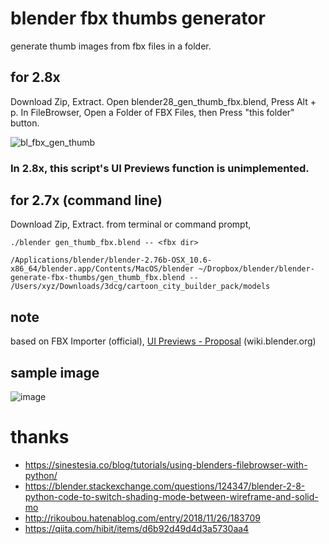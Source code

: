 # blender fbx thumbs generator
generate thumb images from fbx files in a folder.

## for 2.8x

Download Zip, Extract.
Open blender28_gen_thumb_fbx.blend, Press Alt + p.
In FileBrowser, Open a Folder of FBX Files, then Press "this folder" button.

![bl_fbx_gen_thumb](https://user-images.githubusercontent.com/616940/93068960-11b96700-f6b8-11ea-83ff-5e887b91cbe4.gif)

### In 2.8x, this script's UI Previews function is unimplemented.

## for 2.7x (command line)
Download Zip, Extract. from terminal or command prompt,
```
./blender gen_thumb_fbx.blend -- <fbx dir>
```

```
/Applications/blender/blender-2.76b-OSX_10.6-x86_64/blender.app/Contents/MacOS/blender ~/Dropbox/blender/blender-generate-fbx-thumbs/gen_thumb_fbx.blend -- /Users/xyz/Downloads/3dcg/cartoon_city_builder_pack/models
```

## note
based on FBX Importer (official), [UI Previews - Proposal](https://wiki.blender.org/index.php/User:Brita/Proposals/UIPreviews) (wiki.blender.org)

## sample image
![image](https://raw.github.com/wiki/sntulix/blender-generate-fbx-thumbs/images/blender-ui-preview-images.png)

# thanks
- https://sinestesia.co/blog/tutorials/using-blenders-filebrowser-with-python/
- https://blender.stackexchange.com/questions/124347/blender-2-8-python-code-to-switch-shading-mode-between-wireframe-and-solid-mo
- http://rikoubou.hatenablog.com/entry/2018/11/26/183709
- https://qiita.com/hibit/items/d6b92d49d4d3a5730aa4
